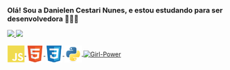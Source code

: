 ### Olá! Sou a Danielen Cestari Nunes, e estou estudando para ser desenvolvedora 👩🏻‍💻

<div>
  <a href='https://github.com/danielencestari'>
  <img height="180em" src="https://github-readme-stats.vercel.app/api?username=danielencestari&amp;show_icons=true&amp;theme=dracula&amp;include_all_commits=true&amp;count_private=true" style="max-width:100%;">
  <img height="180em" src="https://github-readme-stats.vercel.app/api/top-langs/?username=danielencestari&1layout=compact81angs_count=16&theme=dracula"/>
 </div>  

  <div>
   <br>
    
  <img align="center" alt="Dani-Js" height="40" width="40" src="https://raw.githubusercontent.com/devicons/devicon/master/icons/javascript/javascript-plain.svg" style="max-width:100%;">
  <img align="center" alt="Dani-HTML" height="40" width="40" src="https://raw.githubusercontent.com/devicons/devicon/master/icons/html5/html5-original.svg" style="max-width:100%;">
  <img align="center" alt="Dani-CSS" height="40" width="40" src="https://raw.githubusercontent.com/devicons/devicon/master/icons/css3/css3-original.svg" style="max-width:100%;">
  <img align="center" alt="Dani-Python" height="40" width="40" src="https://raw.githubusercontent.com/devicons/devicon/master/icons/python/python-original.svg" style="max-width:100%;">
  <img align="center" alt="Girl-Power"  height="50" width="50" src="https://c.tenor.com/i4n8xW9zKFAAAAAM/girl-pwr-girl-power.gif" style="max-width:100%;">
</div>
  
  
  ##
  
  
<!--
**danielencestari/danielencestari** is a ✨ _special_ ✨ repository because its `README.md` (this file) appears on your GitHub profile.

Here are some ideas to get you started:

- 🔭 I’m currently working on ...
- 🌱 I’m currently learning ...
- 👯 I’m looking to collaborate on ...
- 🤔 I’m looking for help with ...
- 💬 Ask me about ...
- 📫 How to reach me: ...
- 😄 Pronouns: ...
- ⚡ Fun fact: ...
-->
